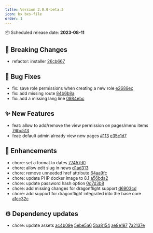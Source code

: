 ```yaml
---
title: Version 2.0.0-beta.3
icon: bx bxs-file
order: 1
---
```


:package: Scheduled release date: **2023-08-11**

## :rotating_light: Breaking Changes

- refactor: installer [26cb667](https://github.com/WoW-CMS/BlizzCMS/commit/26cb66700ef383b6647a760dbca277d4b5b3d77e)

## :bug: Bug Fixes

- fix: save role permissions when creating a new role [e2686ec](https://github.com/WoW-CMS/BlizzCMS/commit/e2686ec4a392f1768cee5c370b8a7bc71aff59ed)
- fix: add missing route [84b6b8a](https://github.com/WoW-CMS/BlizzCMS/commit/84b6b8a2fd5acf04b95cd2f548758ccf8a9557b5)
- fix: add a missing lang line [0984ebc](https://github.com/WoW-CMS/BlizzCMS/commit/0984ebcb9b4f503454f523a455412c600bfe0f7b)

## :sparkles: New Features

- feat: allow to add/remove the view permission on pages/menu items [76bc513](https://github.com/WoW-CMS/BlizzCMS/commit/76bc513cef3b518fcf133079f26448855f5a9930)
- feat: default admin already view new pages [#113](https://github.com/WoW-CMS/BlizzCMS/issues/113) [e35c1d7](https://github.com/WoW-CMS/BlizzCMS/commit/e35c1d7fe11fa47c83ed16e3f54444f3393c21dd)

## :rocket: Enhancements

- chore: set a format to dates [77457d0](https://github.com/WoW-CMS/BlizzCMS/commit/77457d0c7ccd96ffdb55992c723da66165b27b0a)
- chore: allow edit slug in news [d1ad313](https://github.com/WoW-CMS/BlizzCMS/commit/d1ad313ce5c08968d72676c8ba8daf9d3a7b066b)
- chore: remove unneeded href attribute [64aa9fc](https://github.com/WoW-CMS/BlizzCMS/commit/64aa9fc998074ab703118dedd5fb4f3f79f56896)
- chore: update PHP docker image to 8.1 [a56bda2](https://github.com/WoW-CMS/BlizzCMS/commit/a56bda2b68ee4711410fade8d2a0718ee9bcccbf)
- chore: update password hash option [0d7d3b8](https://github.com/WoW-CMS/BlizzCMS/commit/0d7d3b8d3bed6cd07d6ce603a696bf40b412c349)
- chore: add missing changes for dragonflight support [d6903cd](https://github.com/WoW-CMS/BlizzCMS/commit/d6903cdfd5d230f8c26257d5bc197ac83b9ad7db)
- chore: add support for dragonflight integrated into the base core [a1cc32c](https://github.com/WoW-CMS/BlizzCMS/commit/a1cc32ce9a2ff15f970ff311e990ee6b8a3fd101)

## :gear: Dependency updates

- chore: update assets [ac4b09e](https://github.com/WoW-CMS/BlizzCMS/commit/ac4b09ebd71f4fa85d3d2a55adbf202052bbe2b7) [5ebe5a6](https://github.com/WoW-CMS/BlizzCMS/commit/5ebe5a6ca2a6419cac9d8e0a477af721ef0ed8b2) [5ba8154](https://github.com/WoW-CMS/BlizzCMS/commit/5ba81548392545ffa6c5136b66a6c4dfadb4dd0e) [ae8e197](https://github.com/WoW-CMS/BlizzCMS/commit/ae8e197157f047aff4b2c95d058636bbc482170c) [7a2137e](https://github.com/WoW-CMS/BlizzCMS/commit/7a2137e4b21062024a3b079428c8513bb80d5157)
